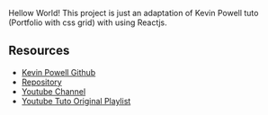 Hellow World!
This project is just an adaptation of Kevin Powell tuto (Portfolio with css grid) with using Reactjs.


## Resources

- [Kevin Powell Github](https://github.com/kevin-powell)
- [Repository](https://github.com/kevin-powell/portfolio-with-css-grid)
- [Youtube Channel](https://www.youtube.com/user/KepowOb/featured)
- [Youtube Tuto Original Playlist](https://www.youtube.com/watch?v=dRuMoGNcJfw&list=PL4-IK0AVhVjNRKd4KBrXHpNtmMvR0qYz4)
  